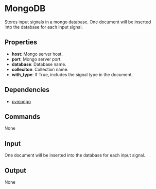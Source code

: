 MongoDB
===========

Stores input signals in a mongo database. One document will be inserted into the database for each input signal.

Properties
--------------

-   **host**: Mongo server host.
-   **port**: Mongo server port.
-   **database**: Database name.
-   **colleciton**: Collection name.
-   **with_type**: If True, includes the signal type in the document.

Dependencies
----------------

-   [pymongo](https://pypi.python.org/pypi/pymongo/)

Commands
----------------
None

Input
-------
One document will be inserted into the database for each input signal.

Output
---------
None
